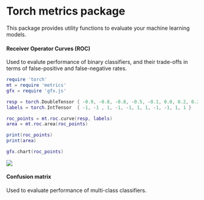 Torch metrics package
====================

This package provides utility functions to evaluate your machine learning models.


#### Receiver Operator Curves (ROC)

Used to evalute performance of binary classifiers, and their trade-offs in terms of false-positive and false-negative rates.

```lua
require 'torch'
mt = require 'metrics'
gfx = require 'gfx.js'

resp = torch.DoubleTensor { -0.9, -0.8, -0.8, -0.5, -0.1, 0.0, 0.2, 0.2, 0.51, 0.74, 0.89}
labels = torch.IntTensor  { -1, -1 , 1, -1, -1, 1, 1, -1, -1, 1, 1 }

roc_points = mt.roc.curve(resp, labels)
area = mt.roc.area(roc_points)

print(roc_points)
print(area)

gfx.chart(roc_points)

```

![](https://raw.github.com/hpenedones/metrics/master/img/roc_1.png)

#### Confusion matrix

Used to evaluate performance of multi-class classifiers.